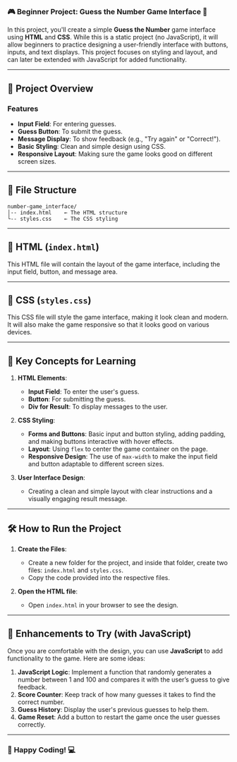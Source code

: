### 🎮 **Beginner Project: Guess the Number Game Interface** 🎲

In this project, you'll create a simple **Guess the Number** game interface using **HTML** and **CSS**. While this is a static project (no JavaScript), it will allow beginners to practice designing a user-friendly interface with buttons, inputs, and text displays. This project focuses on styling and layout, and can later be extended with JavaScript for added functionality.

---

## 🌟 **Project Overview**

### **Features**

- **Input Field**: For entering guesses.
- **Guess Button**: To submit the guess.
- **Message Display**: To show feedback (e.g., "Try again" or "Correct!").
- **Basic Styling**: Clean and simple design using CSS.
- **Responsive Layout**: Making sure the game looks good on different screen sizes.

---

## 📂 **File Structure**

```
number-game_interface/
│-- index.html    ← The HTML structure
└-- styles.css    ← The CSS styling
```

---

## 📄 **HTML (`index.html`)**

This HTML file will contain the layout of the game interface, including the input field, button, and message area.

---

## 🎨 **CSS (`styles.css`)**

This CSS file will style the game interface, making it look clean and modern. It will also make the game responsive so that it looks good on various devices.

---

## 🧠 **Key Concepts for Learning**

1. **HTML Elements**:
   - **Input Field**: To enter the user's guess.
   - **Button**: For submitting the guess.
   - **Div for Result**: To display messages to the user.

2. **CSS Styling**:
   - **Forms and Buttons**: Basic input and button styling, adding padding, and making buttons interactive with hover effects.
   - **Layout**: Using `flex` to center the game container on the page.
   - **Responsive Design**: The use of `max-width` to make the input field and button adaptable to different screen sizes.

3. **User Interface Design**:
   - Creating a clean and simple layout with clear instructions and a visually engaging result message.

---

## 🛠️ **How to Run the Project**

1. **Create the Files**:
   - Create a new folder for the project, and inside that folder, create two files: `index.html` and `styles.css`.
   - Copy the code provided into the respective files.

2. **Open the HTML file**:
   - Open `index.html` in your browser to see the design.

---

## 🌟 **Enhancements to Try (with JavaScript)**

Once you are comfortable with the design, you can use **JavaScript** to add functionality to the game. Here are some ideas:

1. **JavaScript Logic**: Implement a function that randomly generates a number between 1 and 100 and compares it with the user’s guess to give feedback.
2. **Score Counter**: Keep track of how many guesses it takes to find the correct number.
3. **Guess History**: Display the user's previous guesses to help them.
4. **Game Reset**: Add a button to restart the game once the user guesses correctly.

---

### 🎉 **Happy Coding!** 💻